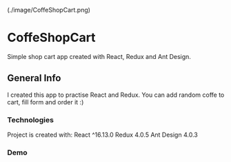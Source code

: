 (./image/CoffeShopCart.png)

# CoffeShopCart

Simple shop cart app created with React, Redux and Ant Design. 

## General Info

I created this app to practise React and Redux. You can add random coffe to cart, fill form and order it :)

### Technologies

Project is created with:
React ^16.13.0
Redux 4.0.5
Ant Design 4.0.3

### Demo


